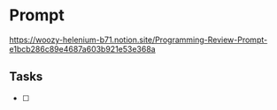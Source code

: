# Prompt
https://woozy-helenium-b71.notion.site/Programming-Review-Prompt-e1bcb286c89e4687a603b921e53e368a

## Tasks
- [ ] 
